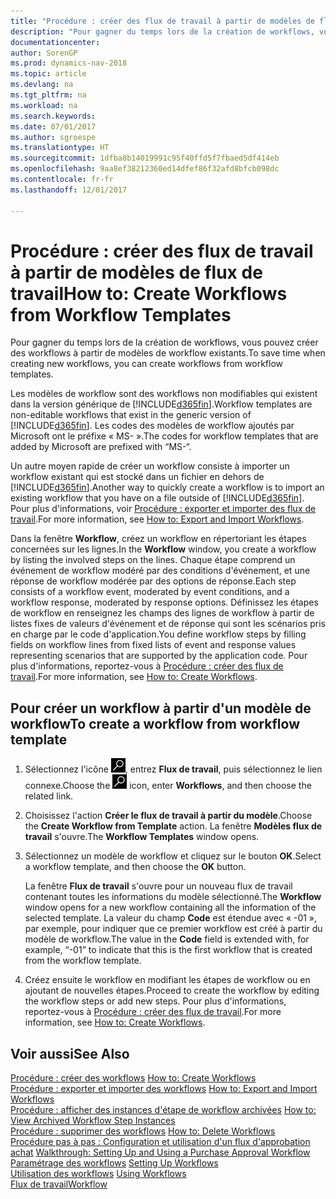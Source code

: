 ```yaml
---
title: "Procédure : créer des flux de travail à partir de modèles de flux de travail"
description: "Pour gagner du temps lors de la création de workflows, vous pouvez créer des workflows à partir de modèles de workflow existants."
documentationcenter: 
author: SorenGP
ms.prod: dynamics-nav-2018
ms.topic: article
ms.devlang: na
ms.tgt_pltfrm: na
ms.workload: na
ms.search.keywords: 
ms.date: 07/01/2017
ms.author: sgroespe
ms.translationtype: HT
ms.sourcegitcommit: 1dfba8b14019991c95f40ffd5f7fbaed5df414eb
ms.openlocfilehash: 9aa8ef38212360ed14dfef86f32afd8bfcb098dc
ms.contentlocale: fr-fr
ms.lasthandoff: 12/01/2017

---
```

# <a name="how-to-create-workflows-from-workflow-templates"></a><span data-ttu-id="438c9-103">Procédure : créer des flux de travail à partir de modèles de flux de travail</span><span class="sxs-lookup"><span data-stu-id="438c9-103">How to: Create Workflows from Workflow Templates</span></span>
<span data-ttu-id="438c9-104">Pour gagner du temps lors de la création de workflows, vous pouvez créer des workflows à partir de modèles de workflow existants.</span><span class="sxs-lookup"><span data-stu-id="438c9-104">To save time when creating new workflows, you can create workflows from workflow templates.</span></span>  

 <span data-ttu-id="438c9-105">Les modèles de workflow sont des workflows non modifiables qui existent dans la version générique de [!INCLUDE[d365fin](includes/d365fin_md.md)].</span><span class="sxs-lookup"><span data-stu-id="438c9-105">Workflow templates are non-editable workflows that exist in the generic version of [!INCLUDE[d365fin](includes/d365fin_md.md)].</span></span> <span data-ttu-id="438c9-106">Les codes des modèles de workflow ajoutés par Microsoft ont le préfixe « MS- ».</span><span class="sxs-lookup"><span data-stu-id="438c9-106">The codes for workflow templates that are added by Microsoft are prefixed with “MS-“.</span></span>  

 <span data-ttu-id="438c9-107">Un autre moyen rapide de créer un workflow consiste à importer un workflow existant qui est stocké dans un fichier en dehors de [!INCLUDE[d365fin](includes/d365fin_md.md)].</span><span class="sxs-lookup"><span data-stu-id="438c9-107">Another way to quickly create a workflow is to import an existing workflow that you have on a file outside of [!INCLUDE[d365fin](includes/d365fin_md.md)].</span></span> <span data-ttu-id="438c9-108">Pour plus d'informations, voir [Procédure : exporter et importer des flux de travail](across-how-to-export-and-import-workflows.md).</span><span class="sxs-lookup"><span data-stu-id="438c9-108">For more information, see [How to: Export and Import Workflows](across-how-to-export-and-import-workflows.md).</span></span>  

<span data-ttu-id="438c9-109">Dans la fenêtre **Workflow**, créez un workflow en répertoriant les étapes concernées sur les lignes.</span><span class="sxs-lookup"><span data-stu-id="438c9-109">In the **Workflow** window, you create a workflow by listing the involved steps on the lines.</span></span> <span data-ttu-id="438c9-110">Chaque étape comprend un événement de workflow modéré par des conditions d'événement, et une réponse de workflow modérée par des options de réponse.</span><span class="sxs-lookup"><span data-stu-id="438c9-110">Each step consists of a workflow event, moderated by event conditions, and a workflow response, moderated by response options.</span></span> <span data-ttu-id="438c9-111">Définissez les étapes de workflow en renseignez les champs des lignes de workflow à partir de listes fixes de valeurs d'événement et de réponse qui sont les scénarios pris en charge par le code d'application.</span><span class="sxs-lookup"><span data-stu-id="438c9-111">You define workflow steps by filling fields on workflow lines from fixed lists of event and response values representing scenarios that are supported by the application code.</span></span> <span data-ttu-id="438c9-112">Pour plus d'informations, reportez\-vous à [Procédure : créer des flux de travail](across-how-to-create-workflows.md).</span><span class="sxs-lookup"><span data-stu-id="438c9-112">For more information, see [How to: Create Workflows](across-how-to-create-workflows.md).</span></span>  

## <a name="to-create-a-workflow-from-workflow-template"></a><span data-ttu-id="438c9-113">Pour créer un workflow à partir d'un modèle de workflow</span><span class="sxs-lookup"><span data-stu-id="438c9-113">To create a workflow from workflow template</span></span>  
1.  <span data-ttu-id="438c9-114">Sélectionnez l'icône ![Page ou état pour la recherche](media/ui-search/search_small.png "Page ou état pour la recherche"), entrez **Flux de travail**, puis sélectionnez le lien connexe.</span><span class="sxs-lookup"><span data-stu-id="438c9-114">Choose the ![Search for Page or Report](media/ui-search/search_small.png "Search for Page or Report icon") icon, enter **Workflows**, and then choose the related link.</span></span>  
2.  <span data-ttu-id="438c9-115">Choisissez l'action **Créer le flux de travail à partir du modèle**.</span><span class="sxs-lookup"><span data-stu-id="438c9-115">Choose the **Create Workflow from Template** action.</span></span> <span data-ttu-id="438c9-116">La fenêtre **Modèles flux de travail** s'ouvre.</span><span class="sxs-lookup"><span data-stu-id="438c9-116">The **Workflow Templates** window opens.</span></span>  
3.  <span data-ttu-id="438c9-117">Sélectionnez un modèle de workflow et cliquez sur le bouton **OK**.</span><span class="sxs-lookup"><span data-stu-id="438c9-117">Select a workflow template, and then choose the **OK** button.</span></span>  

     <span data-ttu-id="438c9-118">La fenêtre **Flux de travail** s'ouvre pour un nouveau flux de travail contenant toutes les informations du modèle sélectionné.</span><span class="sxs-lookup"><span data-stu-id="438c9-118">The **Workflow** window opens for a new workflow containing all the information of the selected template.</span></span> <span data-ttu-id="438c9-119">La valeur du champ **Code** est étendue avec « -01 », par exemple, pour indiquer que ce premier workflow est créé à partir du modèle de workflow.</span><span class="sxs-lookup"><span data-stu-id="438c9-119">The value in the **Code** field is extended with, for example, “-01” to indicate that this is the first workflow that is created from the workflow template.</span></span>  
4.  <span data-ttu-id="438c9-120">Créez ensuite le workflow en modifiant les étapes de workflow ou en ajoutant de nouvelles étapes.</span><span class="sxs-lookup"><span data-stu-id="438c9-120">Proceed to create the workflow by editing the workflow steps or add new steps.</span></span> <span data-ttu-id="438c9-121">Pour plus d'informations, reportez\-vous à [Procédure : créer des flux de travail](across-how-to-create-workflows.md).</span><span class="sxs-lookup"><span data-stu-id="438c9-121">For more information, see [How to: Create Workflows](across-how-to-create-workflows.md).</span></span>  

## <a name="see-also"></a><span data-ttu-id="438c9-122">Voir aussi</span><span class="sxs-lookup"><span data-stu-id="438c9-122">See Also</span></span>  
 <span data-ttu-id="438c9-123">[Procédure : créer des workflows](across-how-to-create-workflows.md) </span><span class="sxs-lookup"><span data-stu-id="438c9-123">[How to: Create Workflows](across-how-to-create-workflows.md) </span></span>  
 <span data-ttu-id="438c9-124">[Procédure : exporter et importer des workflows](across-how-to-export-and-import-workflows.md) </span><span class="sxs-lookup"><span data-stu-id="438c9-124">[How to: Export and Import Workflows](across-how-to-export-and-import-workflows.md) </span></span>  
 <span data-ttu-id="438c9-125">[Procédure : afficher des instances d'étape de workflow archivées](across-how-to-view-archived-workflow-step-instances.md) </span><span class="sxs-lookup"><span data-stu-id="438c9-125">[How to: View Archived Workflow Step Instances](across-how-to-view-archived-workflow-step-instances.md) </span></span>  
 <span data-ttu-id="438c9-126">[Procédure : supprimer des workflows](across-how-to-delete-workflows.md) </span><span class="sxs-lookup"><span data-stu-id="438c9-126">[How to: Delete Workflows](across-how-to-delete-workflows.md) </span></span>  
 <span data-ttu-id="438c9-127">[Procédure pas à pas : Configuration et utilisation d'un flux d'approbation achat](walkthrough-setting-up-and-using-a-purchase-approval-workflow.md) </span><span class="sxs-lookup"><span data-stu-id="438c9-127">[Walkthrough: Setting Up and Using a Purchase Approval Workflow](walkthrough-setting-up-and-using-a-purchase-approval-workflow.md) </span></span>  
 <span data-ttu-id="438c9-128">[Paramétrage des workflows](across-set-up-workflows.md) </span><span class="sxs-lookup"><span data-stu-id="438c9-128">[Setting Up Workflows](across-set-up-workflows.md) </span></span>  
 <span data-ttu-id="438c9-129">[Utilisation des workflows](across-use-workflows.md) </span><span class="sxs-lookup"><span data-stu-id="438c9-129">[Using Workflows](across-use-workflows.md) </span></span>  
 [<span data-ttu-id="438c9-130">Flux de travail</span><span class="sxs-lookup"><span data-stu-id="438c9-130">Workflow</span></span>](across-workflow.md)   

